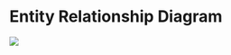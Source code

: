 # Entity Relationship Diagram
![](https://github.com/Integradora-bis/Proyecto/blob/master/Untitled%20Diagram.png?raw=true)
